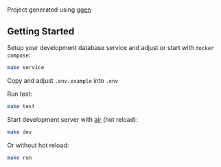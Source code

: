 # <ggen-template>

Project generated using [ggen](https://github.com/ryanadiputraa/ggen)

## Getting Started

Setup your development database service and adjust or start with `docker compose`:

```bash
make service
```

Copy and adjust `.env.example` into `.env`

Run test:

```bash
make test
```

Start development server with [air](https://github.com/air-verse/air) (hot reload):

```bash
make dev
```

Or without hot reload:

```bash
make run
```
